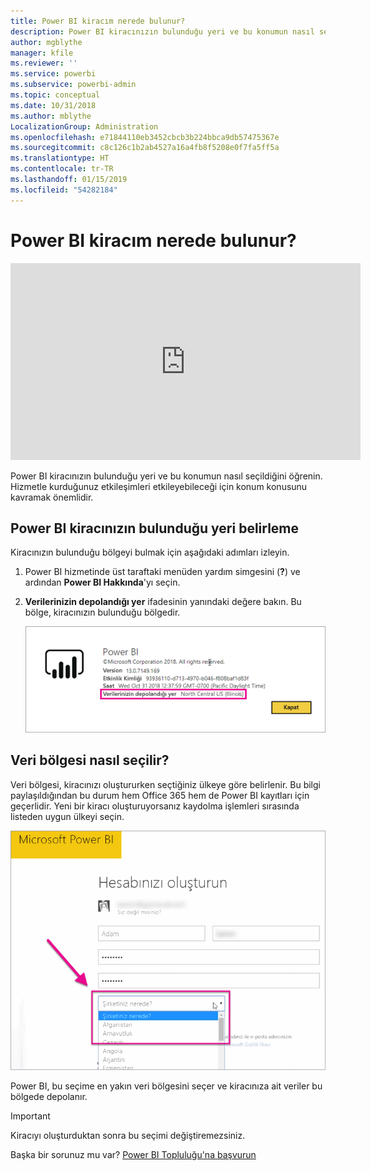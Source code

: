 ```yaml
---
title: Power BI kiracım nerede bulunur?
description: Power BI kiracınızın bulunduğu yeri ve bu konumun nasıl seçildiğini öğrenin. Hizmetle kurduğunuz etkileşimleri etkileyebileceğinden bu durumu kavramanız önemlidir.
author: mgblythe
manager: kfile
ms.reviewer: ''
ms.service: powerbi
ms.subservice: powerbi-admin
ms.topic: conceptual
ms.date: 10/31/2018
ms.author: mblythe
LocalizationGroup: Administration
ms.openlocfilehash: e71844110eb3452cbcb3b224bbca9db57475367e
ms.sourcegitcommit: c8c126c1b2ab4527a16a4fb8f5208e0f7fa5ff5a
ms.translationtype: HT
ms.contentlocale: tr-TR
ms.lasthandoff: 01/15/2019
ms.locfileid: "54282184"
---
```

# <a name="where-is-my-power-bi-tenant-located"></a>Power BI kiracım nerede bulunur?

<iframe width="560" height="315" src="https://www.youtube.com/embed/0fOxaHJPvdM?showinfo=0" frameborder="0" allowfullscreen></iframe>

Power BI kiracınızın bulunduğu yeri ve bu konumun nasıl seçildiğini öğrenin. Hizmetle kurduğunuz etkileşimleri etkileyebileceği için konum konusunu kavramak önemlidir.

## <a name="how-to-determine-where-your-power-bi-tenant-is-located"></a>Power BI kiracınızın bulunduğu yeri belirleme

Kiracınızın bulunduğu bölgeyi bulmak için aşağıdaki adımları izleyin.

1. Power BI hizmetinde üst taraftaki menüden yardım simgesini (**?**) ve ardından **Power BI Hakkında**'yı seçin.

1. **Verilerinizin depolandığı yer** ifadesinin yanındaki değere bakın. Bu bölge, kiracınızın bulunduğu bölgedir.

    ![Veri bölgesi](media/service-admin-where-is-my-tenant-located/power-bi-data-region.png)

## <a name="how-the-data-region-is-selected"></a>Veri bölgesi nasıl seçilir?

Veri bölgesi, kiracınızı oluştururken seçtiğiniz ülkeye göre belirlenir. Bu bilgi paylaşıldığından bu durum hem Office 365 hem de Power BI kayıtları için geçerlidir. Yeni bir kiracı oluşturuyorsanız kaydolma işlemleri sırasında listeden uygun ülkeyi seçin.

![Ülke seçimi](media/service-admin-where-is-my-tenant-located/sign-up-country-selection.png)

Power BI, bu seçime en yakın veri bölgesini seçer ve kiracınıza ait veriler bu bölgede depolanır.

> [!IMPORTANT]
> Kiracıyı oluşturduktan sonra bu seçimi değiştiremezsiniz.

Başka bir sorunuz mu var? [Power BI Topluluğu'na başvurun](http://community.powerbi.com/)


